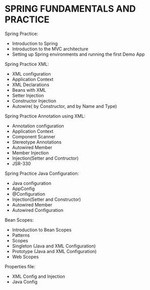 # SPRING FUNDAMENTALS AND PRACTICE

Spring Practice:
- Introduction to Spring
- Introduction to the MVC architecture
- Setting up Spring environments and running the first Demo App

Spring Practice XML:
- XML configuration
- Application Context
- XML Declarations
- Beans with XML
- Setter Injection
- Constructor Injection
- Autowire( by Constructor, and by Name and Type)

Spring Practice Annotation using XML:
- Annotation configuration
- Application Context
- Component Scanner
- Stereotype Annotations
- Autowired Member
- Member Injection
- Injection(Setter and Contructor)
- JSR-330

Spring Practice Java Configuration:
- Java configuration
- AppConfig
- @Configuration
- Injection(Setter and Constructor)
- Autowired Member
- Autowired Configuration

Bean Scopes:
- Introduction to Bean Scopes
- Patterns
- Scopes
- Singleton (Java and XML Configuration)
- Prototype (Java and XML Configuration)
- Web Scopes

Properties file:
- XML Config and Injection
- Java Config
